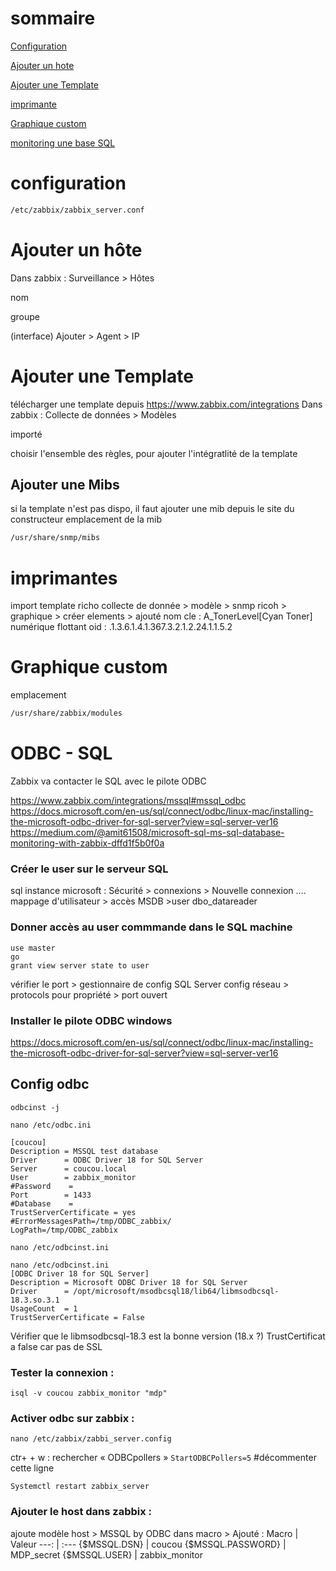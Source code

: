 # sommaire
[Configuration](#configuration)

[Ajouter un hote](#Ajouter-un-hôte)

[Ajouter une Template](#Ajouter-une-Template)

[imprimante](#imprimantes)

[Graphique custom](#Graphique-custom)

[monitoring une base SQL](#ODBC---sql)



# configuration
```bash
/etc/zabbix/zabbix_server.conf
```

# Ajouter un hôte
Dans zabbix : Surveillance > Hôtes

nom

groupe

(interface) Ajouter > Agent > IP


# Ajouter une Template
télécharger une template depuis https://www.zabbix.com/integrations
Dans zabbix : Collecte de données > Modèles

importé

choisir l'ensemble des règles, pour ajouter l'intégratlité de la template

## Ajouter une Mibs
si la template n'est pas dispo, il faut ajouter une mib depuis le site du constructeur
emplacement de la mib
```bash
/usr/share/snmp/mibs 
```

# imprimantes
import template richo
collecte de donnée > modèle > snmp ricoh > graphique > créer
elements > ajouté 
nom
cle : A_TonerLevel[Cyan Toner]
numérique flottant
oid : .1.3.6.1.4.1.367.3.2.1.2.24.1.1.5.2


# Graphique custom
emplacement
```bash
/usr/share/zabbix/modules 
```




# ODBC - SQL
Zabbix va contacter le SQL avec le pilote ODBC

https://www.zabbix.com/integrations/mssql#mssql_odbc
https://docs.microsoft.com/en-us/sql/connect/odbc/linux-mac/installing-the-microsoft-odbc-driver-for-sql-server?view=sql-server-ver16
https://medium.com/@amit61508/microsoft-sql-ms-sql-database-monitoring-with-zabbix-dffd1f5b0f0a

### Créer le user sur le serveur SQL
sql instance   microsoft : Sécurité > connexions > Nouvelle connexion ....
mappage d'utilisateur > accès MSDB >user   dbo_datareader

### Donner accès au user    commmande dans le SQL machine
```
use master
go
grant view server state to user
```
vérifier le port      > gestionnaire de config SQL Server
config réseau > protocols pour <INSTANCE>   propriété  > port ouvert 

### Installer le pilote ODBC windows 
https://docs.microsoft.com/en-us/sql/connect/odbc/linux-mac/installing-the-microsoft-odbc-driver-for-sql-server?view=sql-server-ver16


## Config odbc

```odbcinst -j```

```nano /etc/odbc.ini```

```
[coucou]
Description = MSSQL test database
Driver      = ODBC Driver 18 for SQL Server
Server      = coucou.local
User        = zabbix_monitor
#Password    =
Port        = 1433
#Database    =
TrustServerCertificate = yes
#ErrorMessagesPath=/tmp/ODBC_zabbix/
LogPath=/tmp/ODBC_zabbix
```

```nano /etc/odbcinst.ini```

```
nano /etc/odbcinst.ini
[ODBC Driver 18 for SQL Server]
Description = Microsoft ODBC Driver 18 for SQL Server
Driver      = /opt/microsoft/msodbcsql18/lib64/libmsodbcsql-18.3.so.3.1
UsageCount  = 1
TrustServerCertificate = False
```
Vérifier que le libmsodbcsql-18.3 est la bonne version (18.x ?)
TrustCertificat a false car pas de SSL


### Tester la connexion : 
```isql -v coucou zabbix_monitor "mdp"```


### Activer odbc sur zabbix :
```nano /etc/zabbix/zabbi_server.config```

ctr+ + w : rechercher  « ODBCpollers »
```StartODBCPollers=5```                #décommenter cette ligne

```Systemctl restart zabbix_server```

### Ajouter le host dans zabbix : 
ajoute modèle host > MSSQL by ODBC
dans macro > Ajouté : 
Macro | Valeur
 ---: | :---
{$MSSQL.DSN} | coucou
{$MSSQL.PASSWORD} | MDP_secret
{$MSSQL.USER} | zabbix_monitor


